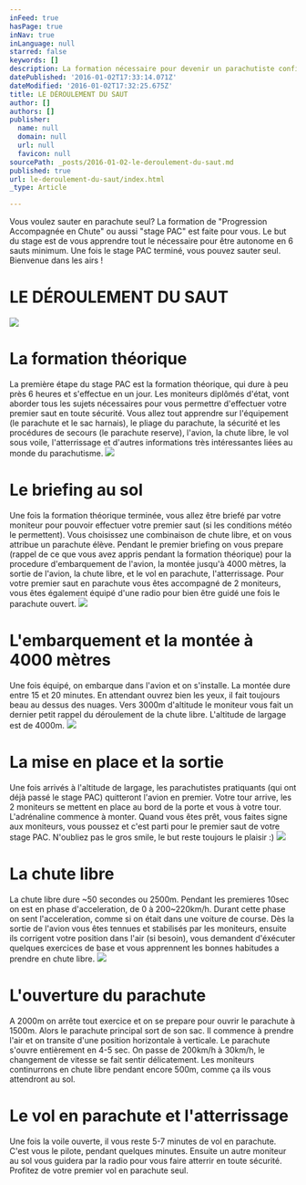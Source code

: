 ```yaml
---
inFeed: true
hasPage: true
inNav: true
inLanguage: null
starred: false
keywords: []
description: La formation nécessaire pour devenir un parachutiste confirmé et pouvoir sauter seul.
datePublished: '2016-01-02T17:33:14.071Z'
dateModified: '2016-01-02T17:32:25.675Z'
title: LE DÉROULEMENT DU SAUT
author: []
authors: []
publisher:
  name: null
  domain: null
  url: null
  favicon: null
sourcePath: _posts/2016-01-02-le-deroulement-du-saut.md
published: true
url: le-deroulement-du-saut/index.html
_type: Article

---
```

Vous voulez sauter en parachute seul? La formation de "Progression Accompagnée en Chute" ou aussi "stage PAC" est faite pour vous. Le but du stage est de vous apprendre tout le nécessaire pour être autonome en 6 sauts minimum. Une fois le stage PAC terminé, vous pouvez sauter seul. Bienvenue dans les airs !

# LE DÉROULEMENT DU SAUT
![](https://the-grid-user-content.s3-us-west-2.amazonaws.com/7f9b7ceb-ff87-4005-a1e5-87d6eea361ac.jpg)

# La formation théorique

La première étape du stage PAC est la formation théorique, qui dure à peu près 6 heures et s'effectue en un jour. Les moniteurs diplômés d'état, vont aborder tous les sujets nécessaires pour vous permettre d'effectuer votre premier saut en toute sécurité. Vous allez tout apprendre sur l'équipement (le parachute et le sac harnais), le pliage du parachute, la sécurité et les procédures de secours (le parachute reserve), l'avion, la chute libre, le vol sous voile, l'atterrissage et d'autres informations très intéressantes liées au monde du parachutisme.
![](https://the-grid-user-content.s3-us-west-2.amazonaws.com/84d72ada-c513-4276-bdc8-68d7c2db9284.jpg)

# Le briefing au sol

Une fois la formation théorique terminée, vous allez être briefé par votre moniteur pour pouvoir effectuer votre premier saut (si les conditions météo le permettent). Vous choisissez une combinaison de chute libre, et on vous attribue un parachute élève. Pendant le premier briefing on vous prepare (rappel de ce que vous avez appris pendant la formation théorique) pour la procedure d'embarquement de l'avion, la montée jusqu'à 4000 mètres, la sortie de l'avion, la chute libre, et le vol en parachute, l'atterrissage. Pour votre premier saut en parachute vous êtes accompagné de 2 moniteurs, vous êtes également équipé d'une radio pour bien être guidé une fois le parachute ouvert.
![](https://the-grid-user-content.s3-us-west-2.amazonaws.com/d4148643-da32-4315-925b-265826680a90.jpg)

# L'embarquement et la montée à 4000 mètres

Une fois équipé, on embarque dans l'avion et on s'installe. La montée dure entre 15 et 20 minutes. En attendant ouvrez bien les yeux, il fait toujours beau au dessus des nuages. Vers 3000m d'altitude le moniteur vous fait un dernier petit rappel du déroulement de la chute libre. L'altitude de largage est de 4000m.
![](https://the-grid-user-content.s3-us-west-2.amazonaws.com/12e56ef0-0595-4543-a4ca-4be83027fb7c.jpg)

# La mise en place et la sortie

Une fois arrivés à l'altitude de largage, les parachutistes pratiquants (qui ont déjà passé le stage PAC) quitteront l'avion en premier. Votre tour arrive, les 2 moniteurs se mettent en place au bord de la porte et vous à votre tour. L'adrénaline commence à monter. Quand vous êtes prêt, vous faites signe aux moniteurs, vous poussez et c'est parti pour le premier saut de votre stage PAC. N'oubliez pas le gros smile, le but reste toujours le plaisir :)
![](https://the-grid-user-content.s3-us-west-2.amazonaws.com/593f50c3-b3d2-4612-8b49-11a28892bccf.jpg)

# La chute libre

La chute libre dure ~50 secondes ou 2500m. Pendant les premieres 10sec on est en phase d'acceleration, de 0 à 200~220km/h. Durant cette phase on sent l'acceleration, comme si on était dans une voiture de course. Dès la sortie de l'avion vous êtes tennues et stabilisés par les moniteurs, ensuite ils corrigent votre position dans l'air (si besoin), vous demandent d'éxécuter quelques exercices de base et vous apprennent les bonnes habitudes a prendre en chute libre.
![](https://the-grid-user-content.s3-us-west-2.amazonaws.com/0c9a2e0d-6f64-48c5-b3c3-a03580d1f9b5.jpg)

# L'ouverture du parachute

A 2000m on arrête tout exercice et on se prepare pour ouvrir le parachute à 1500m. Alors le parachute principal sort de son sac. Il commence à prendre l'air et on transite d'une position horizontale à verticale. Le parachute s'ouvre entièrement en 4-5 sec. On passe de 200km/h à 30km/h, le changement de vitesse se fait sentir délicatement. Les moniteurs continurrons en chute libre pendant encore 500m, comme ça ils vous attendront au sol.

# Le vol en parachute et l'atterrissage

Une fois la voile ouverte, il vous reste 5-7 minutes de vol en parachute. C'est vous le pilote, pendant quelques minutes. Ensuite un autre moniteur au sol vous guidera par la radio pour vous faire atterrir en toute sécurité. Profitez de votre premier vol en parachute seul.